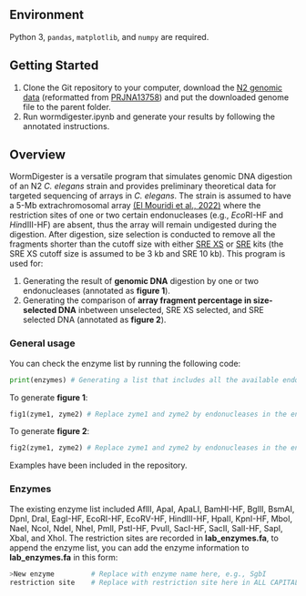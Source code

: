 ## Environment
Python 3, `pandas`, `matplotlib`, and `numpy` are required.

## Getting Started
1. Clone the Git repository to your computer, download the [N2 genomic data](https://www.dropbox.com/scl/fi/tf16pu1pp9no8u83d6nsj/genome.fa?rlkey=mqsyk6w31gf6s85cd38g8x5rq&dl=0) (reformatted from [PRJNA13758](https://downloads.wormbase.org/species/c_elegans/PRJNA13758/sequence/genomic/)) and put the downloaded genome file to the parent folder.
2. Run wormdigester.ipynb and generate your results by following the annotated instructions.

## Overview
WormDigester is a versatile program that simulates genomic DNA digestion of an N2 *C. elegans* strain and provides preliminary theoretical data for targeted sequencing of arrays in *C. elegans*. The strain is assumed to have a 5-Mb extrachromosomal array [(El Mouridi et al., 2022)](http://dx.doi.org/10.1093/g3journal/jkac184) where the restriction sites of one or two certain endonucleases (e.g., *Eco*RI-HF and *Hin*dIII-HF) are absent, thus the array will remain undigested during the digestion. After digestion, size selection is conducted to remove all the fragments shorter than the cutoff size with either [SRE XS](https://www.circulomics.com/store/SRE-XS-kit-p480688541) or [SRE](https://www.circulomics.com/store/SRE-kit-p480686536) kits (the SRE XS cutoff size is assumed to be 3 kb and SRE 10 kb). This program is used for:

1. Generating the result of **genomic DNA** digestion by one or two endonucleases (annotated as **figure 1**).
2. Generating the comparison of **array fragment percentage in size-selected DNA** inbetween unselected, SRE XS selected, and SRE selected DNA (annotated as **figure 2**).

### General usage
You can check the enzyme list by running the following code:
```python
print(enzymes) # Generating a list that includes all the available endonucleases
```

To generate **figure 1**:
```python
fig1(zyme1, zyme2) # Replace zyme1 and zyme2 by endonucleases in the enzyme list generated above
```

To generate **figure 2**:
```python
fig2(zyme1, zyme2) # Replace zyme1 and zyme2 by endonucleases in the enzyme list generated above
```

Examples have been included in the repository.

### Enzymes
The existing enzyme list included AflII, ApaI, ApaLI, BamHI-HF, BglII, BsmAI, DpnI, DraI, EagI-HF, EcoRI-HF, EcoRV-HF, HindIII-HF, HpaII, KpnI-HF, MboI, NaeI, NcoI, NdeI, NheI, PmlI, PstI-HF, PvuII, SacI-HF, SacII, SalI-HF, SapI, XbaI, and XhoI. The restriction sites are recorded in **lab_enzymes.fa**, to append the enzyme list, you can add the enzyme information to **lab_enzymes.fa** in this form:
```python
>New enzyme         # Replace with enzyme name here, e.g., SgbI
restriction site    # Replace with restriction site here in ALL CAPITAL, e.g., ATGCTATC
```